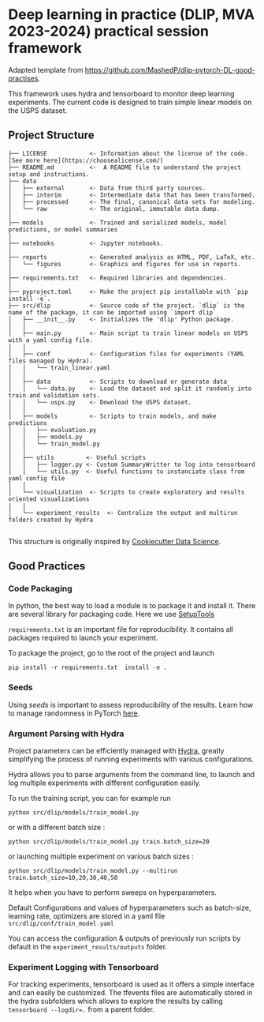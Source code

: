 # Deep learning in practice (DLIP, MVA 2023-2024) practical session framework

Adapted template from https://github.com/MashedP/dlip-pytorch-DL-good-practises.

This framework uses hydra and tensorboard to monitor deep learning experiments. The current code is designed to train simple linear models on the USPS dataset.

## Project Structure

```
├── LICENSE            <- Information about the license of the code. [See more here](https://choosealicense.com/)
├── README.md          <-  A README file to understand the project setup and instructions.
├── data
│   ├── external       <- Data from third party sources.
│   ├── interim        <- Intermediate data that has been transformed.
│   ├── processed      <- The final, canonical data sets for modeling.
│   └── raw            <- The original, immutable data dump.
│
├── models             <- Trained and serialized models, model predictions, or model summaries
│
├── notebooks          <- Jupyter notebooks. 
│
├── reports            <- Generated analysis as HTML, PDF, LaTeX, etc.
│   └── figures        <- Graphics and figures for use in reports.
│ 
├── requirements.txt   <- Required libraries and dependencies. 
│
├── pyproject.toml     <- Make the project pip installable with `pip install -e`.
├── src/dlip           <- Source code of the project. `dlip` is the name of the package, it can be imported using `import dlip`
│   ├── __init__.py    <- Initializes the 'dlip' Python package.
│   │
│   ├── main.py        <- Main script to train linear models on USPS with a yaml config file.
│   │
│   ├── conf           <- Configuration files for experiments (YAML files managed by Hydra).
│   │   └── train_linear.yaml
│   │
│   ├── data           <- Scripts to download or generate data
│   │   └── data.py    <- Load the dataset and split it randomly into train and validation sets.
│   │   └── usps.py    <- Download the USPS dataset.
│   │
│   ├── models         <- Scripts to train models, and make predictions
│   │   ├── evaluation.py
│   │   ├── models.py
│   │   └── train_model.py
│   │
│   ├── utils         <- Useful scripts
│   │   ├── logger.py <- Custom SummaryWritter to log into tensorboard
│   │   └── utils.py  <- Useful functions to instanciate class from yaml config file
│   │
│   └── visualization  <- Scripts to create exploratory and results oriented visualizations
|   |
│   └── experiment_results  <- Centralize the output and multirun folders created by Hydra


```

This structure is originally inspired by [Cookiecutter Data Science](https://drivendata.github.io/cookiecutter-data-science/).

## Good Practices

### Code Packaging 

In python, the best way to load a module is to package it and install it.  There are several library for packaging code. Here we use [SetupTools](https://setuptools.pypa.io/en/latest/userguide/quickstart.html)

`requirements.txt` is an important file for reproducibility. It contains all packages required to launch your experiment. 

To package the project,  go to the root of the project and launch

```pip install -r requirements.txt  install -e . ```

### Seeds 

Using *seeds* is important to assess reproducibility of the results. Learn how to manage randomness in PyTorch [here](https://pytorch.org/docs/stable/notes/randomness.html).

### Argument Parsing with Hydra

Project parameters can be efficiently managed with [Hydra](https://hydra.cc/docs/intro/), greatly simplifying the process of running experiments with various configurations.

Hydra allows you to parse arguments from the command line, to launch and log multiple experiments with different configuration easily. 

To run the training script, you can for example run 

```python src/dlip/models/train_model.py```

or with a different batch size :

```python src/dlip/models/train_model.py train.batch_size=20```

or launching multiple experiment on various batch sizes :

```python src/dlip/models/train_model.py --multirun train.batch_size=10,20,30,40,50```

It helps when you have to perform sweeps on hyperparameters. 

Default Configurations and values of hyperparameters such as batch-size, learning rate, optimizers are stored in a yaml file ```src/dlip/conf/train_model.yaml```

You can access the configuration & outputs of previously run scripts by default in the ```experiment_results/outputs``` folder.


### Experiment Logging with Tensorboard

For tracking experiments, tensorboard is used as it offers a simple interface and can easily be customized. The tfevents files are automatically stored in the hydra subfolders which allows to explore the results by calling `tensorboard --logdir=.` from a parent folder.
